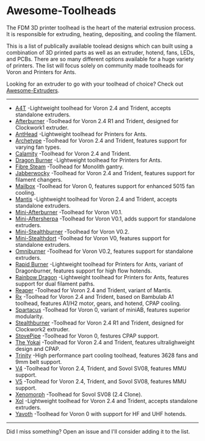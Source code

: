 # Awesome-Toolheads

The FDM 3D printer toolhead is the heart of the material extrusion process. It is responsible for extruding, heating, depositing, and cooling the filament. 

This is a list of publically available toolead designs which can built using a combination of 3D printed parts as well as an extruder, hotend, fans, LEDs, and PCBs. There are so many different options available for a huge variety of printers. The list will focus solely on community made toolheads for Voron and Printers for Ants.

Looking for an extruder to go with your toolhead of choice? Check out [Awesome-Extruders](https://github.com/SartorialGrunt0/Awesome-Extruders/).

--------------------
- [A4T](https://github.com/Armchair-Heavy-Industries/A4T) -Lightweight toolhead for Voron 2.4 and Trident, accepts standalone extruders.
- [Afterburner](https://github.com/VoronDesign/Voron-Afterburner) -Toolhead for Voron 2.4 R1 and Trident, designed for Clockwork1 extruder.
- [AntHead](https://github.com/PrintersForAnts/AntHead) -Lightweight toolhead for Printers for Ants.
- [Archetype](https://github.com/Armchair-Heavy-Industries/Archetype) -Toolhead for Voron 2.4 and Trident, features support for varying fan types.
- [Calamity](https://github.com/lukeslaboratory/Calamity-Toolhead) -Toolhead for Voron 2.4 and Trident.
- [Dragon Burner](https://github.com/chirpy2605/voron/tree/main/V0/Dragon_Burner) -Lightweight toolhead for Printers for Ants.
- [Fibre Steam](https://github.com/tristanmcpherson/fibresteam_wiki/tree/main) -Toolhead for Monolith gantry.
- [Jabberwocky](https://www.fabreeko.com/collections/ldo/products/jabberwocky-toolhead-and-extruder-designed-for-filament-changers) -Toolhead for Voron 2.4 and Trident, features support for filament changers. 
- [Mailbox](https://github.com/chirpy2605/voron/blob/main/V0/Mailbox) -Toolhead for Voron 0, features support for enhanced 5015 fan cooling.
- [Mantis](https://github.com/Armchair-Heavy-Industries/Mantis-Xol) -Lightweight toolhead for Voron 2.4 and Trident, accepts standalone extruders.
- [Mini-Afterburner](https://github.com/VoronDesign/Voron-0/tree/Voron0.1) -Toolhead for Voron V0.1.
- [Mini-Aftersherpa](https://github.com/PrintersForAnts/Mini-AfterSherpa) -Toolhead for Voron V0.1, adds support for standalone extruders.
- [Mini-Stealthburner](https://github.com/VoronDesign/Voron-0/tree/Voron0.2r1) -Toolhead for Voron V0.2.
- [Mini-Stealthdort](https://www.printables.com/model/252586-mini-stealthdort) -Toolhead for Voron V0, features support for standalone extruders.
- [Omniburner](https://www.printables.com/model/854317-omniburner-universial-mini-stealthburner-for-most) -Toolhead for Voron V0.2, features support for standalone extruders.
- [Rapid Burner](https://github.com/chirpy2605/voron/tree/main/V0/Rapid_Burner) -Lightweight toolhead for Printers for Ants, variant of Dragonburner, features support for high flow hotends.
- [Rainbow Dragon](https://github.com/chirpy2605/voron/tree/main/V0/Rainbow_Dragon) -Lightweight toolhead for Printers for Ants, features support for dual filament paths.
- [Reaper](https://github.com/APDMachine/Reaper) -Toolhead for Voron 2.4 and Trident, variant of Mantis.
- [Rx](https://github.com/raidycv/rx-toolhead-) -Toolhead for Voron 2.4 and Trident, based on Bambulab A1 toolhead, features A1/H2 motor, gears, and hotend, CPAP cooling.
- [Spartacus](https://www.printables.com/model/745412-spartacus-the-toolhead) -Toolhead for Voron 0, variant of miniAB, features superior modularity.
- [Stealthburner](https://github.com/VoronDesign/Voron-Stealthburner) -Toolhead for Voron 2.4 R1 and Trident, designed for Clockwork2 extruder.
- [StovePipe](https://github.com/chirpy2605/voron/blob/main/V0/StovePipe) -Toolhead for Voron 0, festures CPAP support.
- [The Yokai](https://www.printables.com/model/1149273-toolhead-the-yokai) -Toolhead for Voron 2.4 and Trident, features ultralighweight design and CPAP.
- [Trinity](https://github.com/WV-design/Trinity-toolhead/) -High performance part cooling toolhead, features 3628 fans and 9mm belt support.
- [V4](https://www.printables.com/model/1133951-v4-toolhead-ideal-for-mmu-for-sv08-and-any-voron-g) -Toolhead for Voron 2.4, Trident, and Sovol SV08, features MMU support.
- [V5](https://www.printables.com/model/1285962-v5-toolhead-orbiter-v225-bambulab-edition-for-sv08) -Toolhead for Voron 2.4, Trident, and Sovol SV08, features MMU support.
- [Xenomorph](https://www.printables.com/model/1002270-xenomorph-toolhead-for-sovol-sv08) -Toolhead for Sovol SV08 (2.4 Clone).
- [Xol](https://github.com/Armchair-Heavy-Industries/Xol-Toolhead) -Lightweight toolhead for Voron 2.4 and Trident, accepts standalone extruders.
- [Yavoth](https://github.com/chirpy2605/voron/blob/main/V0/Yavoth) -Toolhead for Voron 0 with support for HF and UHF hotends. 

--------------------

Did I miss something? Open an issue and I'll consider adding it to the list.
